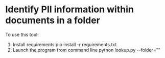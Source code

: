 # Identify PII information within documents in a folder

To use this tool: 
  1. Install requirements
      pip install -r requirements.txt
  2. Launch the program from command line
      python lookup.py --folder="<path to folder location>"
  
